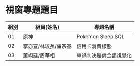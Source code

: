 # 視窗專題題目
|組別|組員(姓名)|專題名稱|
|---|---|---|
|01|原神|Pokemon Sleep SQL|
|02|李亦宣/林玟蓀/盧宗基|信用卡消費樣態|
|03|蕭翊廷/周華相|車禍判決賠償金額視覺化|